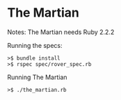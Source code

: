 # The Martian

Notes: The Martian needs Ruby 2.2.2

Running the specs:

    >$ bundle install
    >$ rspec spec/rover_spec.rb

Running The Martian

    >$ ./the_martian.rb

    
